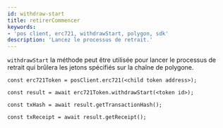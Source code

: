 ```yaml
---
id: withdraw-start
title: retirerCommencer
keywords:
- 'pos client, erc721, withdrawStart, polygon, sdk'
description: 'Lancez le processus de retrait.'
---
```


`withdrawStart` la méthode peut être utilisée pour lancer le processus de retrait qui brûlera les jetons spécifiés sur la chaîne de polygone.

```
const erc721Token = posClient.erc721(<child token address>);

const result = await erc721Token.withdrawStart(<token id>);

const txHash = await result.getTransactionHash();

const txReceipt = await result.getReceipt();

```
